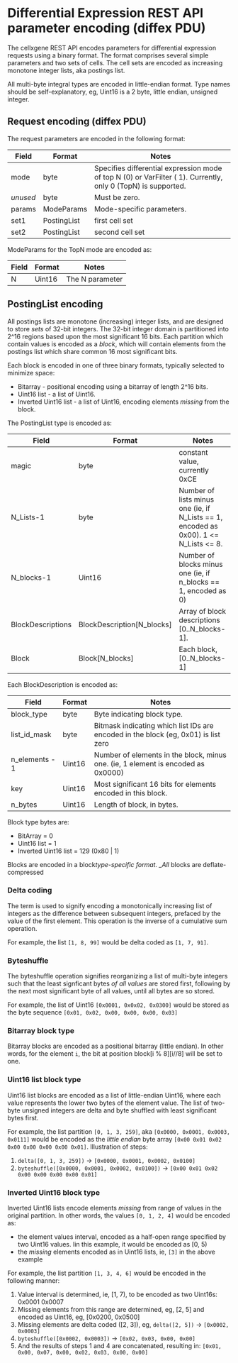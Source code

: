 # Differential Expression REST API parameter encoding (diffex PDU)

The cellxgene REST API encodes parameters for differential expression requests using
a binary format. The format comprises several simple parameters and two sets of cells. The
cell sets are encoded as increasing monotone integer lists, aka postings list.

All multi-byte integral types are encoded in little-endian format. Type names should be self-explanatory,
eg, Uint16 is a 2 byte, little endian, unsigned integer.

## Request encoding (diffex PDU)

The request parameters are encoded in the following format:

| Field    | Format      | Notes                                                                                                         |
| -------- | ----------- | ------------------------------------------------------------------------------------------------------------- |
| mode     | byte        | Specifies differential expression mode of top N (0) or VarFilter ( 1). Currently, only 0 (TopN) is supported. |
| _unused_ | byte        | Must be zero.                                                                                                 |
| params   | ModeParams  | Mode-specific parameters.                                                                                     |
| set1     | PostingList | first cell set                                                                                                |
| set2     | PostingList | second cell set                                                                                               |

ModeParams for the TopN mode are encoded as:

| Field | Format | Notes           |
| ----- | ------ | --------------- |
| N     | Uint16 | The N parameter |

## PostingList encoding

All postings lists are monotone (increasing) integer lists, and are designed to store _sets_ of 32-bit
integers. The 32-bit integer domain is partitioned into 2^16 regions based upon the most significant
16 bits. Each partition which contain values is encoded as a _block_, which will contain elements
from the postings list which share common 16 most significant bits.

Each block is encoded in one of three binary formats, typically selected to minimize space:

- Bitarray - positional encoding using a bitarray of length 2^16 bits.
- Uint16 list - a list of Uint16.
- Inverted Uint16 list - a list of Uint16, encoding elements _missing_ from the block.

The PostingList type is encoded as:

| Field             | Format                     | Notes                                                                                |
| ----------------- | -------------------------- | ------------------------------------------------------------------------------------ |
| magic             | byte                       | constant value, currently 0xCE                                                       |
| N_Lists-1         | byte                       | Number of lists minus one (ie, if N_Lists == 1, encoded as 0x00). 1 <= N_Lists <= 8. |
| N_blocks-1        | Uint16                     | Number of blocks minus one (ie, if n_blocks == 1, encoded as 0)                      |
| BlockDescriptions | BlockDescription[N_blocks] | Array of block descriptions [0..N_blocks-1].                                         |
| Block             | Block[N_blocks]            | Each block, [0..N_blocks-1]                                                          |

Each BlockDescription is encoded as:

| Field          | Format | Notes                                                                              |
| -------------- | ------ | ---------------------------------------------------------------------------------- |
| block_type     | byte   | Byte indicating block type.                                                        |
| list_id_mask   | byte   | Bitmask indicating which list IDs are encoded in the block (eg, 0x01) is list zero |
| n_elements - 1 | Uint16 | Number of elements in the block, minus one. (ie, 1 element is encoded as 0x0000)   |
| key            | Uint16 | Most significant 16 bits for elements encoded in this block.                       |
| n_bytes        | Uint16 | Length of block, in bytes.                                                         |

Block type bytes are:

- BitArray = 0
- Uint16 list = 1
- Inverted Uint16 list = 129 (0x80 | 1)

Blocks are encoded in a block*type-specific format. \_All* blocks are deflate-compressed

### Delta coding

The term is used to signify encoding a monotonically increasing list of integers as the difference
between subsequent integers, prefaced by the value of the first element. This operation is the inverse
of a cumulative sum operation.

For example, the list `[1, 8, 99]` would be delta coded as `[1, 7, 91]`.

### Byteshuffle

The byteshuffle operation signifies reorganizing a list of multi-byte integers such that the
least signficant bytes _of all values_ are stored first, following by the next most significant byte of all values,
until all bytes are so stored.

For example, the list of Uint16 `[0x0001, 0x0x02, 0x0300]` would be stored as the byte sequence `[0x01, 0x02, 0x00, 0x00, 0x00, 0x03]`

### Bitarray block type

Bitarray blocks are encoded as a positional bitarray (little endian). In other words, for the element `i`, the
bit at position block[i % 8][i//8] will be set to one.

### Uint16 list block type

Uint16 list blocks are encoded as a list of little-endian Uint16, where each value represents the lower two bytes of the
element value. The list of two-byte unsigned integers are delta and byte shuffled with least significant bytes first.

For example, the list partition `[0, 1, 3, 259]`, aka `[0x0000, 0x0001, 0x0003, 0x0111]` would be encoded as the
_little endian_ byte array `[0x00 0x01 0x02 0x00 0x00 0x00 0x00 0x01]`. Illustration of steps:

1. `delta([0, 1, 3, 259])` -> `[0x0000, 0x0001, 0x0002, 0x0100]`
2. `byteshuffle([0x0000, 0x0001, 0x0002, 0x0100])` -> `[0x00 0x01 0x02 0x00 0x00 0x00 0x00 0x01]`

### Inverted Uint16 block type

Inverted Uint16 lists encode elements _missing_ from range of values in the original partition. In other words, the
values `[0, 1, 2, 4]` would be encoded as:

- the element values interval, encoded as a half-open range specified by two Uint16 values. Iin this example, it would be encoded as [0, 5)
- the _missing_ elements encoded as in Uint16 lists, ie, `[3]` in the above example

For example, the list partition `[1, 3, 4, 6]` would be encoded in the following manner:

1. Value interval is determined, ie, [1, 7), to be encoded as two Uint16s: 0x0001 0x0007
2. Missing elements from this range are determined, eg, [2, 5] and encoded as Uint16, eg, [0x0200, 0x0500]
3. Missing elements are delta coded ([2, 3]), eg, `delta([2, 5])` -> `[0x0002, 0x0003]`
4. `byteshuffle([0x0002, 0x0003])` -> `[0x02, 0x03, 0x00, 0x00]`
5. And the results of steps 1 and 4 are concatenated, resulting in: `[0x01, 0x00, 0x07, 0x00, 0x02, 0x03, 0x00, 0x00]`
